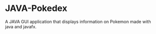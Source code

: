# JAVA-Pokedex
A JAVA GUI application that displays information on Pokemon made with java and javafx.
